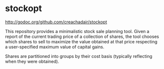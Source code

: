 # stockopt

http://godoc.org/github.com/creachadair/stockopt

This repository provides a minimalistic stock sale planning tool.  Given a
report of the current trading price of a collection of shares, the tool chooses
which shares to sell to maximize the value obtained at that price respecting a
user-specified maximum value of capital gains.

Shares are partitioned into groups by their cost basis (typically reflecting
when they were obtained).
